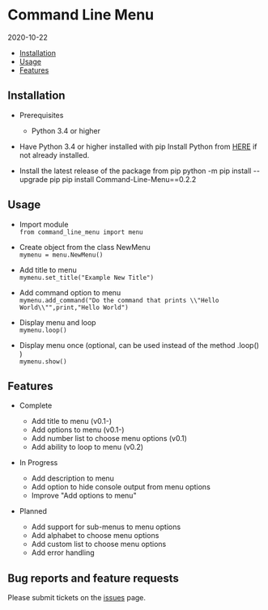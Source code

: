 ﻿Command Line Menu
===============================================

2020-10-22

* [Installation](#installation)
* [Usage](#usage)
* [Features](#features)

Installation
------------
* Prerequisites
    - Python 3.4 or higher

* Have Python 3.4 or higher installed with pip
  Install Python from [HERE](https://www.python.org/) if not already installed.

* Install the latest release of the package from pip
        python -m pip install --upgrade pip
		pip install Command-Line-Menu==0.2.2

Usage
------------
* Import module  
        ```from command_line_menu import menu```

* Create object from the class NewMenu  
        ```mymenu = menu.NewMenu()```

* Add title to menu  
        ```mymenu.set_title("Example New Title")```

* Add command option to menu  
        ```mymenu.add_command("Do the command that prints \\"Hello World\\"",print,"Hello World")```

* Display menu and loop  
       ```mymenu.loop()```

* Display menu once (optional, can be used instead of the method .loop() )  
        ```mymenu.show()```

Features
------------
* Complete
    - Add title to menu	(v0.1-)
	- Add options to menu (v0.1-)
	- Add number list to choose menu options (v0.1)
	- Add ability to loop to menu (v0.2)

* In Progress
	- Add description to menu
    - Add option to hide console output from menu options
	- Improve "Add options to menu"

* Planned
	- Add support for sub-menus to menu options
    - Add alphabet to choose menu options
	- Add custom list to choose menu options
	- Add error handling


Bug reports and feature requests
--------------------------------
Please submit tickets on the [issues](https://github.com/KrazyKirby99999/command-line-menu/issues) page.


